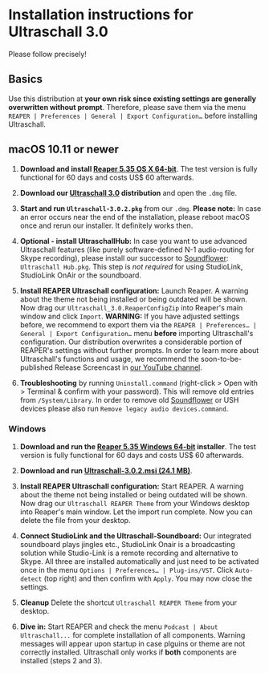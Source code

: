 # Installation instructions for Ultraschall 3.0
Please follow precisely!


## Basics

Use this distribution at **your own risk since existing settings are generally overwritten without prompt**. Therefore, please save them via the menu `REAPER | Preferences | General | Export Configuration…` before installing Ultraschall.

## macOS 10.11 or newer

1. **Download and install [Reaper 5.35 OS X 64-bit](http://www.reaper.fm/download.php)**. The test version is fully functional for 60 days and costs US$ 60 afterwards.

2. **Download our [Ultraschall 3.0](http://url.ultraschall-podcast.de/us30) distribution** and open the `.dmg` file.

3. **Start and run `Ultraschall-3.0.2.pkg`** from our `.dmg`. **Please note:** In case an error occurs near the end of the installation, please reboot macOS once and rerun our installer. It definitely works then.

4. **Optional - install UltraschallHub:** In case you want to use advanced Ultraschall features (like purely software-defined N-1 audio-routing for Skype recording), please install our successor to [Soundflower](https://rogueamoeba.com/freebies/soundflower/): `Ultraschall Hub.pkg`. This step is *not required* for using StudioLink, StudioLink OnAir or the soundboard.

5. **Install REAPER Ultraschall configuration:** Launch Reaper. A warning about the theme not being installed or being outdated will be shown. Now drag our `Ultraschall_3.0.ReaperConfigZip` into Reaper's main window and click `Import`. **WARNING:** If you have adjusted settings before, we recommend to export them via the `REAPER | Preferences… | General | Export Configuration…` menu **before** importing Ultraschall's configuration. Our distribution overwrites a considerable portion of REAPER's settings  without further prompts.
In order to learn more about Ultraschall's functions and usage, we recommend the soon-to-be-published Release Screencast in [our YouTube channel](https://www.youtube.com/playlist?list=PLrHlJxVCzpcUF8e0pbt60uSK26JNxbFzG).

7. **Troubleshooting** by running `Uninstall.command` (right-click > Open with > Terminal & confirm with your password). This will remove old entries from `/System/Library`. In order to remove old [Soundflower](https://rogueamoeba.com/freebies/soundflower/) or USH devices please also run `Remove legacy audio devices.command`.


### Windows

1. **Download and run the [Reaper 5.35 Windows 64-bit](http://www.reaper.fm/download.php) installer**. The test version is fully functional for 60 days and costs US$ 60 afterwards.

2. **Download and run [Ultraschall-3.0.2.msi (24.1 MB)](http://url.ultraschall-podcast.de/us30win)**.

3. **Install REAPER Ultraschall configuration:** Start REAPER. A warning about the theme not being installed or being outdated will be shown. Now drag our `Ultraschall REAPER Theme` from your Windows desktop into Reaper's main window. Let the import run complete. Now you can delete the file from your desktop.

4. **Connect StudioLink and the Ultraschall-Soundboard:** Our integrated soundboard plays jingles etc., StudioLink Onair is a broadcasting solution while Studio-Link is a remote recording and alternative to Skype. All three are installed automatically and just need to be activated once in the menu `Options | Preferences… | Plug-ins/VST`. Click `Auto-detect` (top right) and then confirm with `Apply`. You may now close the settings.

5. **Cleanup** Delete the shortcut `Ultraschall REAPER Theme` from your desktop.

6. **Dive in:** Start REAPER and check the menu `Podcast | About Ultraschall...` for complete installation of all components. Warning messages will appear upon startup in case plguins or theme are not correctly installed. Ultraschall only works if **both** components are installed (steps 2 and 3).


